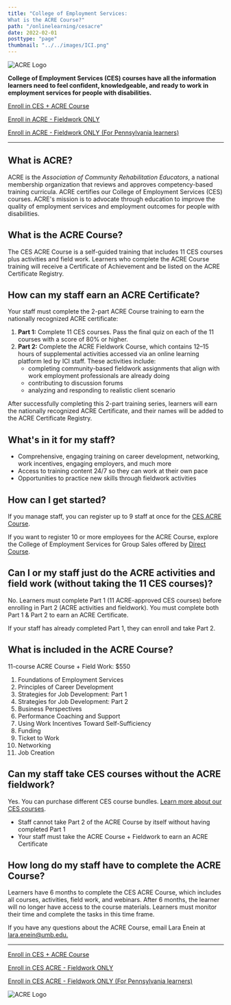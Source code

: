 ```yaml
---
title: "College of Employment Services:
What is the ACRE Course?"
path: "/onlinelearning/cesacre"
date: 2022-02-01
posttype: "page"
thumbnail: "../../images/ICI.png"
---
```

<div class="row ">
  <div class="col-sm-4 text-center"><p>
    <img src="ici_acre.jpg" alt="ACRE Logo"></a></p>
</div>
  <div class="col-sm-8  align-self-center"><p class="lead blue"><strong>College of Employment Services (CES) courses have all the information learners need to feel confident, knowledgeable, and ready to work in employment services for people with disabilities.</strong> </p>
  <p><a class="btn btn-primary" href="https://elearning.communityinclusion.org/browse/ces/programs/ces-acre-bundle">Enroll in CES + ACRE Course</a> </p>
  <p><a class="btn btn-primary" href="https://elearning.communityinclusion.org/browse/ces/courses/ces-acre-2024---fieldwork-only-course">Enroll in ACRE - Fieldwork ONLY</a></p>
  <p><a class="btn btn-primary" href="https://elearning.communityinclusion.org/browse/ces/courses/ces-acre-2024-fieldwork-only-course-for-pennsylvania-learners">Enroll in ACRE - Fieldwork ONLY (For Pennsylvania learners)</a>
  </p>
    </div>
</div>
<hr>
<h2 class="h3 card-title">What is ACRE? </h2>
    <p>ACRE is the <em>Association of Community Rehabilitation Educators</em>, a national membership organization that reviews and approves competency-based training curricula. ACRE certifies our College of Employment Services (CES) courses. ACRE's mission is to advocate through education to improve the quality of employment services and employment outcomes for people with disabilities.</p>
<h2 class="h3 card-title">What is the ACRE Course?</h2>
<p>The CES ACRE Course is a self-guided training that includes 11 CES courses plus activities and field work. Learners who complete the ACRE Course training will receive a Certificate of Achievement and be listed on the ACRE Certificate Registry. </p>

<h2 class="h3 card-title">How can my staff earn an ACRE Certificate?</h2>
<div class="row ">
  <div class="col-sm-7">
    <p>Your staff must complete the 2-part ACRE Course training to earn the nationally recognized ACRE certificate:</p>
    <ol>
      <li><strong>Part 1:</strong> Complete 11 CES courses. Pass the final quiz on each of the 11 courses with a score of 80% or higher.</li>
      <li><strong>Part 2:</strong> Complete the ACRE Fieldwork Course, which contains 12–15 hours of supplemental activities accessed via an online learning platform led by ICI staff. These activities include: 
      <ul>
      <li>completing community-based fieldwork assignments that align with work employment professionals are already doing</li>
      <li>contributing to discussion forums</li>
      <li>analyzing and responding to realistic client scenario</li
      </ul>
    </ol>
    <p>After successfully completing this 2-part training series, learners will earn the nationally recognized ACRE Certificate, and their names will be added to the ACRE Certificate Registry.</p>
   
</div>
  <div class="col-sm-5">
    <div class="card border-success mb-3">
      <div class="card-body">
        <h2 class="h3">What's in it for my staff?</h2>
    <ul>
    <li>Comprehensive, engaging training on career development, networking, work incentives, engaging employers, and much more</li>
<li>Access to training content 24/7 so they can work at their own pace</li>
<li>Opportunities to practice new skills through fieldwork activities</li>
    </ul>
      </div>
    </div>    
    </div>
</div>


<h2 class="h3 card-title">How can I get started? </h2>
<p>If you manage staff, you can register up to 9 staff at once for the <a href="https://elearning.communityinclusion.org/browse/ces/programs/ces-acre-bundle">CES ACRE Course</a>. </p>

<p>If you want to register 10 or more employees for the ACRE Course, explore the College of Employment Services for Group Sales offered by <a href="https://directcourseonline.com/employment-services/">Direct Course</a>. </p>


<h2 class="h3 card-title">Can I or my staff just do the ACRE activities and field work (without taking the 11 CES courses)? </h2>
<p>No. Learners must complete Part 1 (11 ACRE-approved CES courses) before enrolling in Part 2 (ACRE activities and fieldwork). You must complete both Part 1 & Part 2 to earn an ACRE Certificate. </p>

<p>If your staff has already completed Part 1, they can enroll and take Part 2. </p>


<h2 class="h3 card-title">What is included in the ACRE Course?</h2>
<p>11-course ACRE Course + Field Work: $550 </p>
<ol>
<li>Foundations of Employment Services</li>
<li>Principles of Career Development</li>
<li>Strategies for Job Development: Part 1</li>
<li>Strategies for Job Development: Part 2</li>
<li>Business Perspectives</li>
<li>Performance Coaching and Support</li>
<li>Using Work Incentives Toward Self-Sufficiency</li>
<li>Funding</li>
<li>Ticket to Work</li>
<li>Networking</li>
<li>Job Creation</li>
</ol>

<h2 class="h3 card-title">Can my staff take CES courses without the ACRE fieldwork?</h2>
<p>Yes. You can purchase different CES course bundles. <a href="/onlinelearning/ces/">Learn more about our CES courses</a>.</p>

<ul>
  <li>Staff cannot take Part 2 of the ACRE Course by itself without having completed Part 1</li>
  <li>Your staff must take the ACRE Course + Fieldwork to earn an ACRE Certificate</li>
</ul>

<h2 class="h3 card-title">How long do my staff have to complete the ACRE Course?</h2>
<p>Learners have 6 months to complete the CES ACRE Course, which includes all courses, activities, field work, and webinars. After 6 months, the learner will no longer have access to the course materials. Learners must monitor their time and complete the tasks in this time frame.  </p>
<p>If you have any questions about the ACRE Course, email Lara Enein at <a href="mailto:lara.enein@umb.edu">lara.enein@umb.edu.</a></p>
<hr>
<div class="row ">
  <div class="text-center align-self-center">
    <p><a class="btn btn-primary" href="https://elearning.communityinclusion.org/browse/ces/programs/ces-acre-bundle">Enroll in CES + ACRE Course</a> </p>
  <p><a class="btn btn-primary" href="https://elearning.communityinclusion.org/browse/ces/courses/ces-acre-2024---fieldwork-only-course">Enroll in CES ACRE - Fieldwork ONLY</a></p>
  <p><a class="btn btn-primary" href="https://elearning.communityinclusion.org/browse/ces/courses/ces-acre-2024-fieldwork-only-course-for-pennsylvania-learners">Enroll in CES ACRE - Fieldwork ONLY (For Pennsylvania learners)</a>
  </p>
    <p>
      <img src="ici_acre.jpg" alt="ACRE Logo"></a></p>
    </div>
</div>

